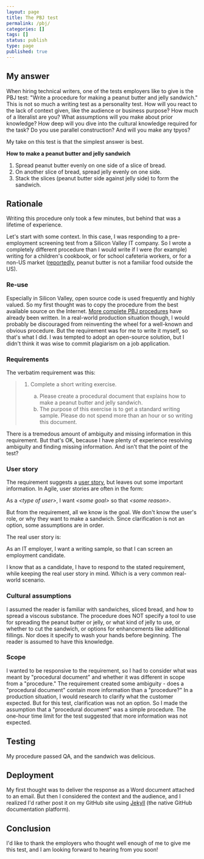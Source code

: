 ```yaml
---
layout: page
title: The PBJ test
permalink: /pbj/
categories: []
tags: []
status: publish
type: page
published: true
---
```

## My answer

When hiring technical writers, one of the tests employers like to give is the PBJ test: "Write a procedure for making a peanut butter and jelly sandwich." This is not so much a writing test as a personality test. How will you react to the lack of context given, like the audience or business purpose? How much of a literalist are you? What assumptions will you make about prior knowledge? How deep will you dive into the cultural knowledge required for the task? Do you use parallel construction? And will you make any tpyos?

My take on this test is that the simplest answer is best.


**How to make a peanut butter and jelly sandwich**

1. Spread peanut butter evenly on one side of a slice of bread.
2. On another slice of bread, spread jelly evenly on one side.
3. Stack the slices (peanut butter side against jelly side) to form the sandwich.

## Rationale
Writing this procedure only took a few minutes, but behind that was a lifetime of experience.

Let's start with some context. In this case, I was responding to a pre-employment screening test from a Silicon Valley IT company. So I wrote a completely different procedure than I would write if I were (for example) writing for a children's cookbook, or for school cafeteria workers, or for a non-US market (<a target="_blank" href="http://www.huffingtonpost.com/2014/04/09/peanut-butter_n_5105203.html">reportedly</a>, peanut butter is not a familiar food outside the US).

### Re-use
Especially in Silicon Valley, open source code is used frequently and highly valued. So my first thought was to copy the procedure from the best available source on the Internet. <a target="_blank" href="http://www.wikihow.com/Make-a-Peanut-Butter-and-Jelly-Sandwich">More complete PBJ procedures</a> have already been written. In a real-world production situation though, I would probably be discouraged from reinventing the wheel for a well-known and obvious procedure. But the requirement was for me to write it myself, so that's what I did. I was tempted to adopt an open-source solution, but I didn't think it was wise to commit plagiarism on a job application.

### Requirements

The verbatim requirement was this:  
<blockquote>
<ol>
<li>Complete a short writing exercise. </li>
<ol type="a">
<li>Please create a procedural document that explains how to make a peanut butter and jelly sandwich.</li> 
<li>The purpose of this exercise is to get a standard writing sample.  Please do not spend more than an hour or so writing this document. </li>
</ol>
</ol>
</blockquote>

There is a tremedous amount of ambiguity and missing information in this requirement. But that's OK, because I have plenty of experience resolving ambiguity and finding missing information. And isn't that the point of the test?

### User story
The requirement suggests a <a target="_blank" href="https://www.agilealliance.org/glossary/user-stories/">user story</a>, but leaves out some important information. In Agile, user stories are often in the form:

As a *\<type of user>*, I want *\<some goal>* so that *\<some reason>*.

But from the requirement, all we know is the goal. We don't know the user's role, or why they want to make a sandwich. Since clarification is not an option, some assumptions are in order.

The real user story is:

As an IT employer, I want a writing sample, so that I can screen an employment candidate.

I know that as a candidate, I have to respond to the stated requirement, while keeping the real user story in mind. Which is a very common real-world scenario.

### Cultural assumptions

I assumed the reader is familiar with sandwiches, sliced bread, and how to spread a viscous substance. The procedure does NOT specify a tool to use for spreading the peanut butter or jelly, or what kind of jelly to use, or whether to cut the sandwich, or options for enhancements like additional fillings. Nor does it specify to wash your hands before beginning. The reader is assumed to have this knowledge. 

### Scope

I wanted to be responsive to the requirement, so I had to consider what was meant by "procedural document" and whether it was different in scope from a "procedure." The requirement created some ambiguity - does a "procedural document" contain more information than a "procedure?" In a production situation, I would research to clarify what the customer expected. But for this test, clarification was not an option. So I made the assumption that a "procedural document" was a simple procedure. The one-hour time limit for the test suggested that more information was not expected. 

## Testing

My procedure passed QA, and the sandwich was delicious.


## Deployment

My first thought was to deliver the response as a Word document attached to an email. But then I considered the context and the audience, and I realized I'd rather post it on my GitHub site using <a target="_blank" href="https://github.com/jekyll/jekyll">Jekyll</a> (the native GitHub documentation platform).

## Conclusion

I'd like to thank the employers who thought well enough of me to give me this test, and I am looking forward to hearing from you soon! 